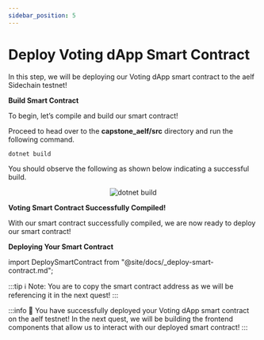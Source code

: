 ```yaml
---
sidebar_position: 5
---
```


# Deploy Voting dApp Smart Contract

In this step, we will be deploying our Voting dApp smart contract to the aelf Sidechain testnet!

**Build Smart Contract**

To begin, let’s compile and build our smart contract!

Proceed to head over to the **capstone_aelf/src** directory and run the following command.

```bash title="Terminal"
dotnet build
```

You should observe the following as shown below indicating a successful build.

<p align="center">
<img src="/img/cs-dotnet-build-contract.png" alt="dotnet build" width=""/>
</p>

**Voting Smart Contract Successfully Compiled!**

With our smart contract successfully compiled, we are now ready to deploy our smart contract!

**Deploying Your Smart Contract**

import DeploySmartContract from "@site/docs/\_deploy-smart-contract.md";

<DeploySmartContract/>

:::tip
ℹ️ Note: You are to copy the smart contract address as we will be referencing it in the next quest!
:::

:::info
🎉 You have successfully deployed your Voting dApp smart contract on the aelf testnet! In the next quest, we will be building the frontend components that allow us to interact with our deployed smart contract!
:::
